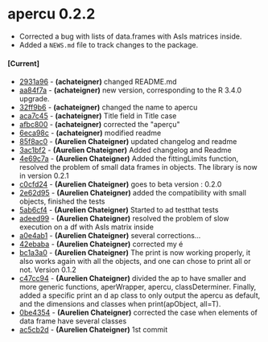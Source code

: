 # apercu 0.2.2

* Corrected a bug with lists of data.frames with AsIs matrices inside.
* Added a `NEWS.md` file to track changes to the package.

#### [Current]

####
 * [2931a96](../../commit/2931a96) - __(achateigner)__ changed README.md
 * [aa84f7a](../../commit/aa84f7a) - __(achateigner)__ new version, corresponding to the R 3.4.0 upgrade.
 * [32ff9b6](../../commit/32ff9b6) - __(achateigner)__ changed the name to apercu
 * [aca7c45](../../commit/aca7c45) - __(achateigner)__ Title field in Title case
 * [afbc800](../../commit/afbc800) - __(achateigner)__ corrected the "aperçu"
 * [6eca98c](../../commit/6eca98c) - __(achateigner)__ modified readme
 * [85f8ac0](../../commit/85f8ac0) - __(Aurelien Chateigner)__ updated changelog and readme
 * [3ac1bf2](../../commit/3ac1bf2) - __(Aurelien Chateigner)__ Added changelog and Readme
 * [4e69c7a](../../commit/4e69c7a) - __(Aurelien Chateigner)__ Added the fittingLimits function, resolved the problem of small data frames in objects. The library is now in version 0.2.1
 * [c0cfd24](../../commit/c0cfd24) - __(Aurelien Chateigner)__ goes to beta version : 0.2.0
 * [2e62d95](../../commit/2e62d95) - __(Aurelien Chateigner)__ added the compatibility with small objects, finished the tests
 * [5ab6cf4](../../commit/5ab6cf4) - __(Aurelien Chateigner)__ Started to ad testthat tests
 * [adeed99](../../commit/adeed99) - __(Aurelien Chateigner)__ resolved the problem of slow execution on a df with AsIs matrix inside
 * [a0e4ab1](../../commit/a0e4ab1) - __(Aurelien Chateigner)__ several corrections...
 * [42ebaba](../../commit/42ebaba) - __(Aurelien Chateigner)__ corrected my é
 * [bc1a3a0](../../commit/bc1a3a0) - __(Aurelien Chateigner)__ The print is now working properly, it also works again with all the objects, and one can chose to print all or not. Version 0.1.2
 * [c47cc94](../../commit/c47cc94) - __(Aurelien Chateigner)__ divided the ap to have smaller and more generic functions, aperWrapper, apercu, classDeterminer. Finally, added a specific print an
d ap class to only output the apercu as default, and the dimensions and classes when print(apObject, all=T).
 * [0be4354](../../commit/0be4354) - __(Aurelien Chateigner)__ corrected the case when elements of data frame have several classes
 * [ac5cb2d](../../commit/ac5cb2d) - __(Aurelien Chateigner)__ 1st commit

